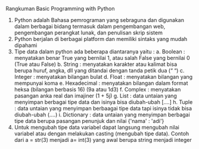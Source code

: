 Rangkuman Basic Programming with Python
1.	Python adalah Bahasa pemrograman yang sebraguna dan digunakan dalam berbagai bidang termasuk dalam pengembangan web, pengembangan perangkat lunak, dan penulisan skrip sistem
2.	Python berjalan di berbagai platform dan memiliki sintaks yang mudah dipahami
3.	Tipe data dalam python ada beberapa diantaranya yaitu :
a.	Boolean : menyatakan benar True yang bernilai 1, atau salah False yang bernilai 0 (True atau False)
b.	String : menyatakan karakter atau kalimat bisa berupa huruf, angka, dll yang ditandai dengan tanda petik dua (“   “)
c.	Integer : menyatakan bilangan bulat
d.	Float : menyatakan bilangan yang mempunyai koma
e.	Hexadecimal : menyatakan bilangan dalam format heksa (bilangan berbasis 16) (9a atau 1d3)
f.	Complex : menyatakan pasangan anka real dan imajiner (1 + 5j)
g.	List : data untaian yang menyimpan berbagai tipe data dan isinya bisa diubah-ubah [….]
h.	Tuple : data untaian yang menyimpan berbaagai tipe data tapi isinya tidak bisa diubah-ubah (….)
i.	Dictionary : data untaian yang menyimpan berbagai tipe data berupa pasangan penunjuk dan nilai {'nama' : 'adi'}
4.	Untuk mengubah tipe data variabel dapat langsung mengubah nilai variabel atau dengan melakukan casting (mengubah tipe data). Contoh dari a = str(3) menjadi a= int(3) yang awal berupa string menjadi integer 
